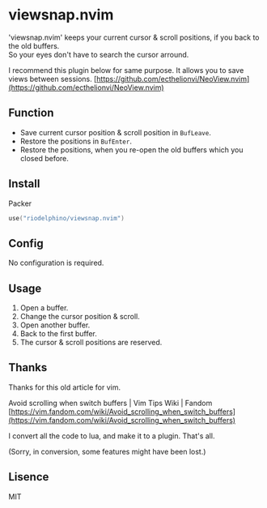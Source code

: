 # viewsnap.nvim

'viewsnap.nvim' keeps your current cursor & scroll positions, if you back to the old buffers.   
So your eyes don't have to search the cursor arround.

I recommend this plugin below for same purpose. It allows you to save views between sessions.
[https://github.com/ecthelionvi/NeoView.nvim](https://github.com/ecthelionvi/NeoView.nvim)


## Function
- Save current cursor position & scroll position in `BufLeave`.
- Restore the positions in `BufEnter`.
- Restore the positions, when you re-open the old buffers which you closed before.


## Install

Packer
```lua
use("riodelphino/viewsnap.nvim")
```


## Config

No configuration is required.


## Usage

1. Open a buffer.
2. Change the cursor position & scroll.
3. Open another buffer.
4. Back to the first buffer.
5. The cursor & scroll positions are reserved.


## Thanks

Thanks for this old article for vim.

Avoid scrolling when switch buffers | Vim Tips Wiki | Fandom
[https://vim.fandom.com/wiki/Avoid_scrolling_when_switch_buffers](https://vim.fandom.com/wiki/Avoid_scrolling_when_switch_buffers)

I convert all the code to lua, and make it to a plugin.
That's all.

(Sorry, in conversion, some features might have been lost.)


## Lisence
MIT
